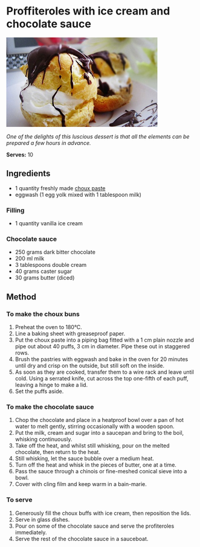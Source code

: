 # Proffiteroles with ice cream and chocolate sauce

![Name](resources/profiteroles.jpg)

*One of the delights of this  luscious  dessert is that all the elements can be prepared a few hours in advance.*

**Serves:** 10

## Ingredients
- 1 quantity freshly made [choux paste](../../baking/pastry/choux-pastry.md)
- eggwash (1 egg yolk mixed with 1 tablespoon milk)

### Filling
- 1 quantity vanilla ice cream

### Chocolate sauce
- 250 grams dark bitter chocolate
- 200 ml milk
- 3 tablespoons double cream
- 40 grams caster sugar
- 30 grams butter (diced)

## Method
### To make the choux buns
1. Preheat the oven to 180°C.
1. Line a baking sheet with greaseproof paper.
1. Put the choux paste into a piping bag fitted with a 1 cm plain nozzle and pipe out about 40 puffs, 3 cm in diameter. Pipe these out in staggered rows.
1. Brush the pastries with eggwash and bake in the oven for 20 minutes until dry and crisp on the outside, but still soft on the inside.
1. As soon as they are cooked, transfer them to a wire rack and leave until cold.
Using a serrated knife, cut across the top one-fifth of each puff, leaving a hinge to make a lid.
1. Set the puffs aside.

### To make the chocolate sauce
1. Chop the chocolate and place in a heatproof bowl over a pan of hot water to melt gently, stirring occasionally with a wooden spoon.
1. Put the milk, cream and sugar into a saucepan and bring to the boil, whisking continuously.
1. Take off the heat, and whilst still whisking, pour on the melted chocolate, then return to the heat.
1. Still whisking, let the sauce bubble over a medium heat.
1. Turn off the heat and whisk in the pieces of butter, one at a time.
1. Pass the sauce through a chinois or fine-meshed conical sieve into a bowl.
1. Cover with cling film and keep warm in a bain-marie.

### To serve
1. Generously fill the choux buffs with ice cream, then reposition the lids.
1. Serve in glass dishes.
1. Pour on some of the chocolate sauce and serve the profiteroles immediately.
1. Serve the rest of the chocolate sauce in a sauceboat.